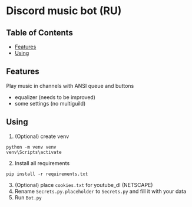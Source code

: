 # Discord music bot (RU)
## Table of Contents
* [Features](#features)
* [Using](#using)


## Features
Play music in channels with ANSI queue and buttons
* equalizer (needs to be improved)
* some settings (no multiguild)

## Using
1. (Optional) create venv
```
python -m venv venv
venv\Scripts\activate
```
2. Install all requirements
```
pip install -r requirements.txt
```
3. (Optional) place `cookies.txt` for youtube_dl (NETSCAPE)
4. Rename `Secrets.py.placeholder` to `Secrets.py` and fill it with your data
5. Run `Bot.py`